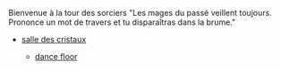Bienvenue à la tour des sorciers
"Les mages du passé veillent toujours. Prononce un mot de travers et tu disparaîtras dans la brume."
 
<ul>
  <li><a href="salledescristaux.md">salle des cristaux</li>      
  </ul>
<ul>
 <ul>
  <li><a href="dancefloor.md">dance floor</li>      
  </ul>
